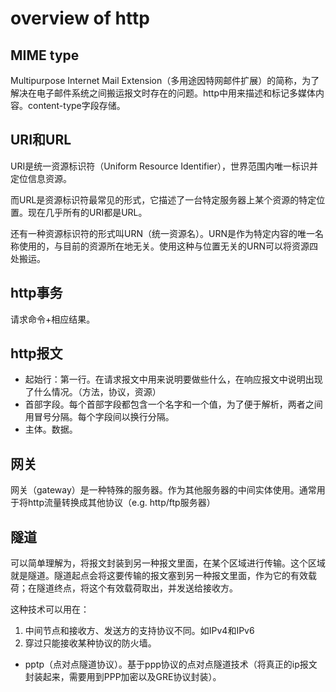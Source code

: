 # overview of http

## MIME type
Multipurpose Internet Mail Extension（多用途因特网邮件扩展）的简称，为了解决在电子邮件系统之间搬运报文时存在的问题。http中用来描述和标记多媒体内容。content-type字段存储。

## URI和URL
URI是统一资源标识符（Uniform Resource Identifier），世界范围内唯一标识并定位信息资源。

而URL是资源标识符最常见的形式，它描述了一台特定服务器上某个资源的特定位置。现在几乎所有的URI都是URL。

还有一种资源标识符的形式叫URN（统一资源名）。URN是作为特定内容的唯一名称使用的，与目前的资源所在地无关。使用这种与位置无关的URN可以将资源四处搬运。

## http事务
请求命令+相应结果。

## http报文
- 起始行：第一行。在请求报文中用来说明要做些什么，在响应报文中说明出现了什么情况。（方法，协议，资源）
- 首部字段。每个首部字段都包含一个名字和一个值，为了便于解析，两者之间用冒号分隔。每个字段间以换行分隔。
- 主体。数据。

## 网关
网关（gateway）是一种特殊的服务器。作为其他服务器的中间实体使用。通常用于将http流量转换成其他协议（e.g. http/ftp服务器）

## 隧道
可以简单理解为，将报文封装到另一种报文里面，在某个区域进行传输。这个区域就是隧道。隧道起点会将这要传输的报文塞到另一种报文里面，作为它的有效载荷；在隧道终点，将这个有效载荷取出，并发送给接收方。

这种技术可以用在：

1. 中间节点和接收方、发送方的支持协议不同。如IPv4和IPv6
2. 穿过只能接收某种协议的防火墙。

- pptp（点对点隧道协议）。基于ppp协议的点对点隧道技术（将真正的ip报文封装起来，需要用到PPP加密以及GRE协议封装）。